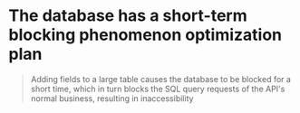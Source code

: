 # The database has a short-term blocking phenomenon optimization plan
> Adding fields to a large table causes the database to be blocked for a short time, which in turn blocks the SQL query requests of the API's normal business, resulting in inaccessibility














